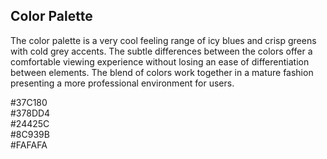 ## Color Palette

The color palette is a very cool feeling range of icy blues and crisp greens with
cold grey accents. The subtle differences between the colors offer a comfortable
viewing experience without losing an ease of differentiation between elements.
The blend of colors work together in a mature fashion presenting a more
professional environment for users.

<div class="color green">#37C180</div>
<div class="color blue">#378DD4</div>
<div class="color dark-blue">#24425C</div>
<div class="color grey">#8C939B</div>
<div class="color highlight">#FAFAFA</div>
<br/>

<!--
#### Secondary Color Palette

#### Shades of gray

## Usage
-->

